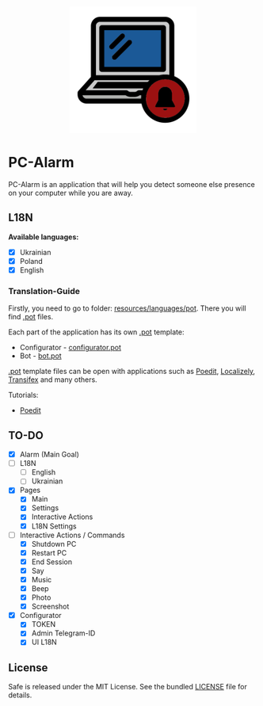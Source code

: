 <p align="center">
  <img src="https://github.com/CrazyProger1/PC-Alarm/blob/dev/resources/icons/alarm.png" alt="Alarm logo" width="256" height="256"/>
</p>

# PC-Alarm

PC-Alarm is an application that will help you detect someone else presence on your computer while you are away.

## L18N

**Available languages:**

- [x] Ukrainian
- [x] Poland
- [x] English

### Translation-Guide

Firstly, you need to go to folder: [resources/languages/pot](resources/languages/pot). There you will
find [.pot](https://en.wikipedia.org/wiki/Gettext) files.

Each part of the application has its own [.pot](https://en.wikipedia.org/wiki/Gettext) template:

- Configurator - [configurator.pot](resources/languages/pot/configurator.pot)
- Bot - [bot.pot](resources/languages/pot/bot.pot)

[.pot](https://en.wikipedia.org/wiki/Gettext) template files can be open with applications such as
[Poedit](https://poedit.net/), [Localizely](https://localizely.com/), [Transifex](https://www.transifex.com/) and many
others.

Tutorials:

- [Poedit](resources/docs/POEDIT.MD)

## TO-DO

- [x] Alarm (Main Goal)
- [ ] L18N
    - [ ] English
    - [ ] Ukrainian

- [x] Pages
    - [x] Main
    - [x] Settings
    - [x] Interactive Actions
    - [x] L18N Settings

- [ ] Interactive Actions / Commands
    - [x] Shutdown PC
    - [x] Restart PC
    - [x] End Session
    - [x] Say
    - [x] Music
    - [x] Beep
    - [x] Photo
    - [x] Screenshot

- [x] Configurator
    - [x] TOKEN
    - [x] Admin Telegram-ID
    - [x] UI L18N

## License

Safe is released under the MIT License. See the bundled [LICENSE](LICENSE) file for details.

